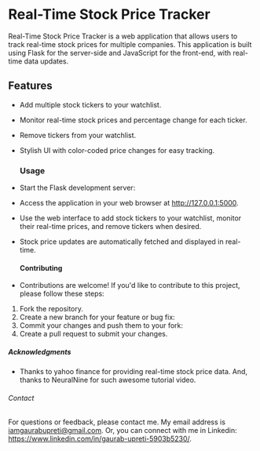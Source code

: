 # Real-Time Stock Price Tracker

Real-Time Stock Price Tracker is a web application that allows users to track real-time stock prices for multiple companies. This application is built using Flask for the server-side and JavaScript for the front-end, with real-time data updates.

## Features
- Add multiple stock tickers to your watchlist.
- Monitor real-time stock prices and percentage change for each ticker.
- Remove tickers from your watchlist.
- Stylish UI with color-coded price changes for easy tracking.

  ### Usage
- Start the Flask development server:
- Access the application in your web browser at http://127.0.0.1:5000.
- Use the web interface to add stock tickers to your watchlist, monitor their real-time prices, and remove     tickers when desired.
- Stock price updates are automatically fetched and displayed in real-time.

  #### Contributing
- Contributions are welcome! If you'd like to contribute to this project, please follow these steps:
1. Fork the repository.
2. Create a new branch for your feature or bug fix:
3. Commit your changes and push them to your fork:
4. Create a pull request to submit your changes.

##### Acknowledgments
- Thanks to yahoo finance for providing real-time stock price data. And, thanks to NeuralNine for such awesome tutorial video.

###### Contact
For questions or feedback, please contact me. My email address is iamgaurabupreti@gmail.com. Or, you can connect with me in Linkedin: https://www.linkedin.com/in/gaurab-upreti-5903b5230/.
